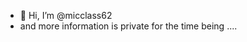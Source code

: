 - 👋 Hi, I’m @micclass62
- and more information is private for the time being ....

<!---
micclass62/micclass62 is a ✨ special ✨ repository because its `README.md` (this file) appears on your GitHub profile.
You can click the Preview link to take a look at your changes.
--->
